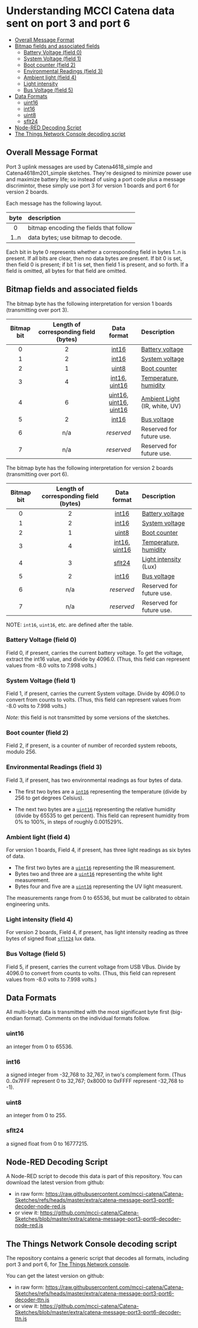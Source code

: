 # Understanding MCCI Catena data sent on port 3 and port 6

<!-- TOC depthFrom:2 updateOnSave:true -->

- [Overall Message Format](#overall-message-format)
- [Bitmap fields and associated fields](#bitmap-fields-and-associated-fields)
	- [Battery Voltage (field 0)](#battery-voltage-field-0)
	- [System Voltage (field 1)](#system-voltage-field-1)
	- [Boot counter (field 2)](#boot-counter-field-2)
	- [Environmental Readings (field 3)](#environmental-readings-field-3)
	- [Ambient light (field 4)](#ambient-light-field-4)
	- [Light intensity](#light-intensity-field-4)
	- [Bus Voltage (field 5)](#bus-voltage-field-5)
- [Data Formats](#data-formats)
	- [uint16](#uint16)
	- [int16](#int16)
	- [uint8](#uint8)
	- [sflt24](#sflt24)
- [Node-RED Decoding Script](#node-red-decoding-script)
- [The Things Network Console decoding script](#the-things-network-console-decoding-script)

<!-- /TOC -->

## Overall Message Format

Port 3 uplink messages are used by Catena4618_simple and Catena4618m201_simple sketches. They're designed to minimize power use and maximize battery life; so instead of using a port code plus a message discrimintor, these simply use port 3 for version 1 boards and port 6 for version 2 boards.

Each message has the following layout.

byte | description
:---:|:---
0 | bitmap encoding the fields that follow
1..n | data bytes; use bitmap to decode.

Each bit in byte 0 represents whether a corresponding field in bytes 1..n is present. If all bits are clear, then no data bytes are present. If bit 0 is set, then field 0 is present; if bit 1 is set, then field 1 is present, and so forth. If a field is omitted, all bytes for that field are omitted.

## Bitmap fields and associated fields

The bitmap byte has the following interpretation for version 1 boards (transmitting over port 3).

Bitmap bit | Length of corresponding field (bytes) | Data format |Description
:---:|:---:|:---:|:----
0 | 2 | [int16](#int16) | [Battery voltage](#battery-voltage-field-0)
1 | 2 | [int16](#int16) | [System voltage](#system-voltage-field-1)
2 | 1 | [uint8](#uint8) | [Boot counter](#boot-counter-field-2)
3 | 4 | [int16](#int16), [uint16](#uint16) | [Temperature, humidity](#environmental-readings-field-3)
4 | 6 | [uint16](#uint16), [uint16](#uint16), [uint16](#uint16) | [Ambient Light](#ambient-light-field-4) (IR, white, UV)
5 | 2 | [int16](#int16) | [Bus voltage](#bus-voltage-field-5)
6 | n/a | _reserved_ | Reserved for future use.
7 | n/a | _reserved_ | Reserved for future use.

The bitmap byte has the following interpretation for version 2 boards (transmitting over port 6).

Bitmap bit | Length of corresponding field (bytes) | Data format |Description
:---:|:---:|:---:|:----
0 | 2 | [int16](#int16) | [Battery voltage](#battery-voltage-field-0)
1 | 2 | [int16](#int16) | [System voltage](#system-voltage-field-1)
2 | 1 | [uint8](#uint8) | [Boot counter](#boot-counter-field-2)
3 | 4 | [int16](#int16), [uint16](#uint16) | [Temperature, humidity](#environmental-readings-field-3)
4 | 3 | [sflt24](#sflt24) | [Light intensity](#light-intensity-field-4) (Lux)
5 | 2 | [int16](#int16) | [Bus voltage](#bus-voltage-field-5)
6 | n/a | _reserved_ | Reserved for future use.
7 | n/a | _reserved_ | Reserved for future use.

NOTE: `int16`, `uint16`, etc. are defined after the table.

### Battery Voltage (field 0)

Field 0, if present, carries the current battery voltage. To get the voltage, extract the int16 value, and divide by 4096.0. (Thus, this field can represent values from -8.0 volts to 7.998 volts.)

### System Voltage (field 1)

Field 1, if present, carries the current System voltage. Divide by 4096.0 to convert from counts to volts. (Thus, this field can represent values from -8.0 volts to 7.998 volts.)

_Note:_ this field is not transmitted by some versions of the sketches.

### Boot counter (field 2)

Field 2, if present, is a counter of number of recorded system reboots, modulo 256.

### Environmental Readings (field 3)

Field 3, if present, has two environmental readings as four bytes of data.

- The first two bytes are a [`int16`](#int16) representing the temperature (divide by 256 to get degrees Celsius).

- The next two bytes are a [`uint16`](#uint16) representing the relative humidity (divide by 65535 to get percent). This field can represent humidity from 0% to 100%, in steps of roughly 0.001529%.

### Ambient light (field 4)

For version 1 boards, Field 4, if present, has three light readings as six bytes of data.

- The first two bytes are a [`uint16`](#uint16) representing the IR measurement.
- Bytes two and three are a [`uint16`](#uint16) representing the white light measurement.
- Bytes four and five are a [`uint16`](#uint16) representing the UV light measurent.

The measurements range from 0 to 65536, but must be calibrated to obtain engineering units.

### Light intensity (field 4)

For version 2 boards, Field 4, if present, has light intensity reading as three bytes of signed float [`sflt24`](#sflt24) lux data.

### Bus Voltage (field 5)

Field 5, if present, carries the current voltage from USB VBus. Divide by 4096.0 to convert from counts to volts. (Thus, this field can represent values from -8.0 volts to 7.998 volts.)

## Data Formats

All multi-byte data is transmitted with the most significant byte first (big-endian format).  Comments on the individual formats follow.

### uint16

an integer from 0 to 65536.

### int16

a signed integer from -32,768 to 32,767, in two's complement form. (Thus 0..0x7FFF represent 0 to 32,767; 0x8000 to 0xFFFF represent -32,768 to -1).

### uint8

an integer from 0 to 255.

### sflt24

a signed float from 0 to 16777215.

## Node-RED Decoding Script

A Node-RED script to decode this data is part of this repository. You can download the latest version from github:

- in raw form: https://raw.githubusercontent.com/mcci-catena/Catena-Sketches/refs/heads/master/extra/catena-message-port3-port6-decoder-node-red.js
- or view it: https://github.com/mcci-catena/Catena-Sketches/blob/master/extra/catena-message-port3-port6-decoder-node-red.js

## The Things Network Console decoding script

The repository contains a generic script that decodes all formats, including port 3 and port 6, for [The Things Network console](https://console.thethingsnetwork.org).

You can get the latest version on github:

- in raw form: https://raw.githubusercontent.com/mcci-catena/Catena-Sketches/refs/heads/master/extra/catena-message-port3-port6-decoder-ttn.js
- or view it: https://github.com/mcci-catena/Catena-Sketches/blob/master/extra/catena-message-port3-port6-decoder-ttn.js